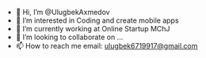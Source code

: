 - 👋 Hi, I’m @UlugbekAxmedov
- 👀 I’m interested in Coding and create mobile apps
- 🌱 I’m currently working at Online Startup MChJ
- 💞️ I’m looking to collaborate on ...
- 📫 How to reach me email: ulugbek6719917@gmail.com

<!---
UlugbekAxmedov/UlugbekAxmedov is a ✨ special ✨ repository because its `README.md` (this file) appears on your GitHub profile.
You can click the Preview link to take a look at your changes.
--->
